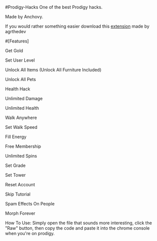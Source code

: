 #Prodigy-Hacks
One of the best Prodigy hacks.

Made by Anchovy.



If you would rather something easier download this [extension](https://chromewebstore.google.com/detail/prodigy-hacking-extension/afddfnijmdokibafplbpnpmpmccpgpni) made by agrthedev



#[Features]

Get Gold

Set User Level

Unlock All Items (Unlock All Furniture Included)

Unlock All Pets

Health Hack

Unlimited Damage

Unlimited Health

Walk Anywhere

Set Walk Speed

Fill Energy

Free Membership

Unlimited Spins

Set Grade

Set Tower

Reset Account

Skip Tutorial

Spam Effects On People

Morph Forever

How To Use:
Simply open the file that sounds more interesting, click the "Raw" button, then copy the code and paste it into the chrome console when you're on prodigy.

